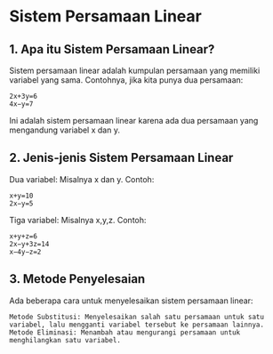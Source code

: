 # Sistem Persamaan Linear

## 1. Apa itu Sistem Persamaan Linear?

Sistem persamaan linear adalah kumpulan persamaan yang memiliki variabel yang sama.
Contohnya, jika kita punya dua persamaan:

    2x+3y=6
    4x−y=7
    
Ini adalah sistem persamaan linear karena ada dua persamaan yang mengandung variabel x dan y.

## 2. Jenis-jenis Sistem Persamaan Linear

Dua variabel: Misalnya x dan y. Contoh:

    x+y=10
    2x−y=5

Tiga variabel: Misalnya x,y,z. Contoh:

    x+y+z=6
    2x−y+3z=14
    x−4y−z=2

## 3. Metode Penyelesaian

Ada beberapa cara untuk menyelesaikan sistem persamaan linear:

    Metode Substitusi: Menyelesaikan salah satu persamaan untuk satu variabel, lalu mengganti variabel tersebut ke persamaan lainnya.
    Metode Eliminasi: Menambah atau mengurangi persamaan untuk menghilangkan satu variabel.
